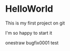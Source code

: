 # HelloWorld
This is my first project on git


I'm so happy to start it







onestraw
bugfix0001 test

